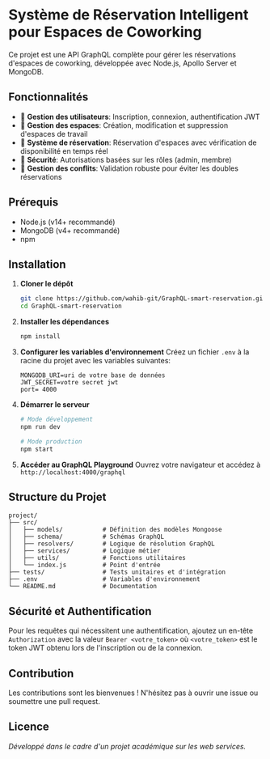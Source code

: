 # Système de Réservation Intelligent pour Espaces de Coworking

Ce projet est une API GraphQL complète pour gérer les réservations d'espaces de coworking, développée avec Node.js, Apollo Server et MongoDB.

## Fonctionnalités

- 👤 **Gestion des utilisateurs**: Inscription, connexion, authentification JWT
- 🏢 **Gestion des espaces**: Création, modification et suppression d'espaces de travail
- 📅 **Système de réservation**: Réservation d'espaces avec vérification de disponibilité en temps réel
- 🔐 **Sécurité**: Autorisations basées sur les rôles (admin, membre)
- 🧪 **Gestion des conflits**: Validation robuste pour éviter les doubles réservations

## Prérequis

- Node.js (v14+ recommandé)
- MongoDB (v4+ recommandé)
- npm 

## Installation

1. **Cloner le dépôt**

   ```bash
   git clone https://github.com/wahib-git/GraphQL-smart-reservation.git
   cd GraphQL-smart-reservation
   ```

2. **Installer les dépendances**

   ```bash
   npm install
   ```

3. **Configurer les variables d'environnement**
   Créez un fichier `.env` à la racine du projet avec les variables suivantes:

   ```
   MONGODB_URI=uri de votre base de données
   JWT_SECRET=votre secret jwt
   port= 4000
   ```

4. **Démarrer le serveur**

   ```bash
   # Mode développement
   npm run dev

   # Mode production
   npm start
   ```

5. **Accéder au GraphQL Playground**
   Ouvrez votre navigateur et accédez à `http://localhost:4000/graphql`

## Structure du Projet

```
project/
├── src/
│   ├── models/           # Définition des modèles Mongoose
│   ├── schema/           # Schémas GraphQL
│   ├── resolvers/        # Logique de résolution GraphQL
│   ├── services/         # Logique métier
│   ├── utils/            # Fonctions utilitaires
│   └── index.js          # Point d'entrée
├── tests/                # Tests unitaires et d'intégration
├── .env                  # Variables d'environnement
└── README.md             # Documentation
```



## Sécurité et Authentification

Pour les requêtes qui nécessitent une authentification, ajoutez un en-tête `Authorization` avec la valeur `Bearer <votre_token>` où `<votre_token>` est le token JWT obtenu lors de l'inscription ou de la connexion.

## Contribution

Les contributions sont les bienvenues ! N'hésitez pas à ouvrir une issue ou soumettre une pull request.

## Licence

_Développé dans le cadre d'un projet académique sur les web services._
